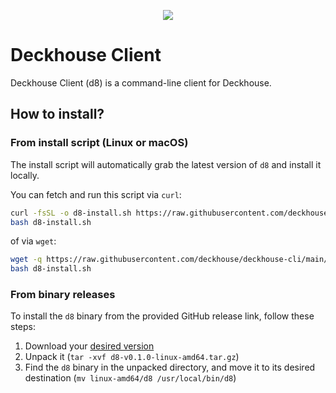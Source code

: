 <p align="center">
  <img src="https://github.com/user-attachments/assets/67c237f7-c8a4-4df3-b3f0-c5994876757a"/>
</p>


# Deckhouse Client

Deckhouse Client (d8) is a command-line client for Deckhouse.

## How to install?

### From install script (Linux or macOS)

The install script will automatically grab the latest version of `d8` and install it locally.

You can fetch and run this script via `curl`:

```bash
curl -fsSL -o d8-install.sh https://raw.githubusercontent.com/deckhouse/deckhouse-cli/main/d8-install.sh
bash d8-install.sh
```

of via `wget`:

```bash
wget -q https://raw.githubusercontent.com/deckhouse/deckhouse-cli/main/d8-install.sh
bash d8-install.sh
```

### From binary releases

To install the `d8` binary from the provided GitHub release link, follow these steps:

1. Download your [desired version](https://github.com/deckhouse/deckhouse-cli/releases)
2. Unpack it (`tar -xvf d8-v0.1.0-linux-amd64.tar.gz`)
3. Find the `d8` binary in the unpacked directory, and move it to its desired destination (`mv linux-amd64/d8 /usr/local/bin/d8`)
